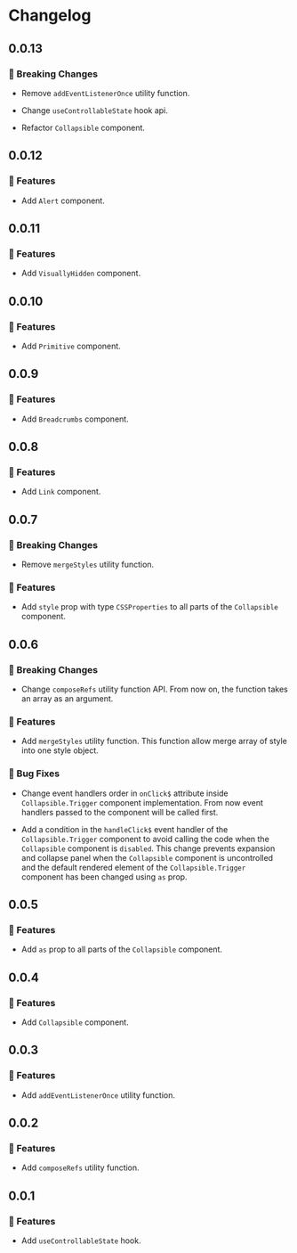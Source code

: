 # Changelog

## 0.0.13

### 🚨 Breaking Changes

- Remove `addEventListenerOnce` utility function.

- Change `useControllableState` hook api.

- Refactor `Collapsible` component.

## 0.0.12

### 🚀 Features

- Add `Alert` component.

## 0.0.11

### 🚀 Features

- Add `VisuallyHidden` component.

## 0.0.10

### 🚀 Features

- Add `Primitive` component.

## 0.0.9

### 🚀 Features

- Add `Breadcrumbs` component.

## 0.0.8

### 🚀 Features

- Add `Link` component.

## 0.0.7

### 🚨 Breaking Changes

- Remove `mergeStyles` utility function.

### 🚀 Features

- Add `style` prop with type `CSSProperties` to all parts of the `Collapsible` component.

## 0.0.6

### 🚨 Breaking Changes

- Change `composeRefs` utility function API. From now on, the function takes an array as an argument.

### 🚀 Features

- Add `mergeStyles` utility function. This function allow merge array of style into one style object.

### 🐞 Bug Fixes

- Change event handlers order in `onClick$` attribute inside `Collapsible.Trigger` component implementation. From now event handlers passed to the component will be called first.

- Add a condition in the `handleClick$` event handler of the `Collapsible.Trigger` component to avoid calling the code when the `Collapsible` component is `disabled`. This change prevents expansion and collapse
  panel when the `Collapsible` component is uncontrolled and the default rendered element of the `Collapsible.Trigger` component has been changed using `as` prop.

## 0.0.5

### 🚀 Features

- Add `as` prop to all parts of the `Collapsible` component.

## 0.0.4

### 🚀 Features

- Add `Collapsible` component.

## 0.0.3

### 🚀 Features

- Add `addEventListenerOnce` utility function.

## 0.0.2

### 🚀 Features

- Add `composeRefs` utility function.

## 0.0.1

### 🚀 Features

- Add `useControllableState` hook.
